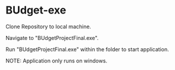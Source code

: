 # BUdget-exe
Clone Repository to local machine.

Navigate to "BUdgetProjectFinal.exe".

Run "BUdgetProjectFinal.exe" within the folder to start application.

NOTE: Application only runs on windows.
